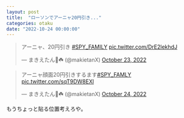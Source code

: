 ```yaml
---
layout: post
title:  "ローソンでアーニャ20円引き..."
categories: otaku
date: "2022-10-24 00:00:00"
---
```


<blockquote class="twitter-tweet tw-align-center"><p lang="ja" dir="ltr">アーニャ、20円引き <a href="https://twitter.com/hashtag/SPY_FAMILY?src=hash&amp;ref_src=twsrc%5Etfw">#SPY_FAMILY</a> <a href="https://t.co/DrE2lekhdJ">pic.twitter.com/DrE2lekhdJ</a></p>&mdash; まきえたん🥦☘️ (@makietanX) <a href="https://twitter.com/makietanX/status/1584121101948706817?ref_src=twsrc%5Etfw">October 23, 2022</a></blockquote> <script async src="https://platform.twitter.com/widgets.js" charset="utf-8"></script>

<blockquote class="twitter-tweet tw-align-center"><p lang="ja" dir="ltr">アーニャ顔面20円引きするます<a href="https://twitter.com/hashtag/SPY_FAMLY?src=hash&amp;ref_src=twsrc%5Etfw">#SPY_FAMLY</a> <a href="https://t.co/sqT9DW8EXl">pic.twitter.com/sqT9DW8EXl</a></p>&mdash; まきえたん🥦☘️ (@makietanX) <a href="https://twitter.com/makietanX/status/1584537601511260161?ref_src=twsrc%5Etfw">October 24, 2022</a></blockquote> <script async src="https://platform.twitter.com/widgets.js" charset="utf-8"></script>

もうちょっと貼る位置考えろや。
